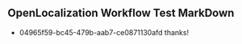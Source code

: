 ## OpenLocalization Workflow Test MarkDown
* 04965f59-bc45-479b-aab7-ce0871130afd thanks!

<!--HONumber=Aug16_HO4-->


